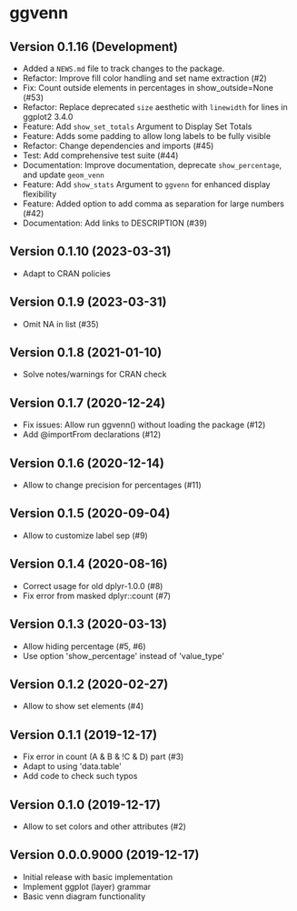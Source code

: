 # ggvenn

## Version 0.1.16 (Development)

* Added a `NEWS.md` file to track changes to the package.
* Refactor: Improve fill color handling and set name extraction (#2)
* Fix: Count outside elements in percentages in show_outside=None (#53)
* Refactor: Replace deprecated `size` aesthetic with `linewidth` for lines in ggplot2 3.4.0
* Feature: Add `show_set_totals` Argument to Display Set Totals
* Feature: Adds some padding to allow long labels to be fully visible
* Refactor: Change dependencies and imports (#45)
* Test: Add comprehensive test suite (#44)
* Documentation: Improve documentation, deprecate `show_percentage`, and update `geom_venn`
* Feature: Add `show_stats` Argument to `ggvenn` for enhanced display flexibility
* Feature: Added option to add comma as separation for large numbers (#42)
* Documentation: Add links to DESCRIPTION (#39)

## Version 0.1.10 (2023-03-31)

* Adapt to CRAN policies

## Version 0.1.9 (2023-03-31)

* Omit NA in list (#35)

## Version 0.1.8 (2021-01-10)

* Solve notes/warnings for CRAN check

## Version 0.1.7 (2020-12-24)

* Fix issues: Allow run ggvenn() without loading the package (#12)
* Add @importFrom declarations (#12)

## Version 0.1.6 (2020-12-14)

* Allow to change precision for percentages (#11)

## Version 0.1.5 (2020-09-04)

* Allow to customize label sep (#9)

## Version 0.1.4 (2020-08-16)

* Correct usage for old dplyr-1.0.0 (#8)
* Fix error from masked dplyr::count (#7)

## Version 0.1.3 (2020-03-13)

* Allow hiding percentage (#5, #6)
* Use option 'show_percentage' instead of 'value_type'

## Version 0.1.2 (2020-02-27)

* Allow to show set elements (#4)

## Version 0.1.1 (2019-12-17)

* Fix error in count (A & B & !C & D) part (#3)
* Adapt to using 'data.table'
* Add code to check such typos

## Version 0.1.0 (2019-12-17)

* Allow to set colors and other attributes (#2)

## Version 0.0.0.9000 (2019-12-17)

* Initial release with basic implementation
* Implement ggplot (layer) grammar
* Basic venn diagram functionality
